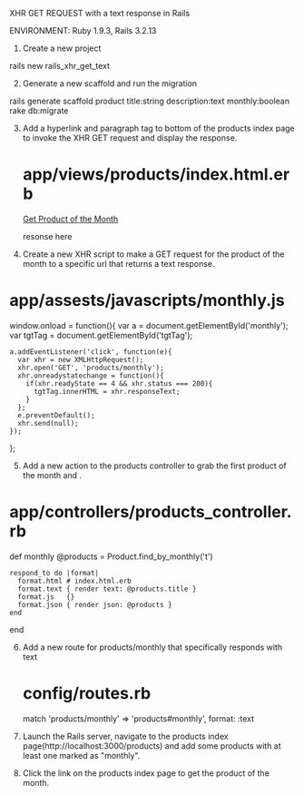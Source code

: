 XHR GET REQUEST with a text response in Rails

ENVIRONMENT: Ruby 1.9.3, Rails 3.2.13


1. Create a new project

  rails new rails_xhr_get_text

2. Generate a new scaffold and run the migration

  rails generate scaffold product title:string description:text monthly:boolean
  rake db:migrate

3. Add a hyperlink and paragraph tag to bottom of the products index page to
   invoke the XHR GET request and display the response.

   # app/views/products/index.html.erb
   <p><a href="#" id="monthly">Get Product of the Month</a></p>
   <p id="tgtTag">resonse here</p>

4. Create a new XHR script to make a GET request for the product of the month
   to a specific url that returns a text response.

  # app/assests/javascripts/monthly.js
  window.onload = function(){
    var a = document.getElementById('monthly');
    var tgtTag = document.getElementById('tgtTag');
   
    a.addEventListener('click', function(e){
      var xhr = new XMLHttpRequest();
      xhr.open('GET', 'products/monthly');
      xhr.onreadystatechange = function(){
        if(xhr.readyState == 4 && xhr.status === 200){
          tgtTag.innerHTML = xhr.responseText;
        }
      };
      e.preventDefault();
      xhr.send(null);
    });
  };

5. Add a new action to the products controller to grab the first product
   of the month and .
  
  # app/controllers/products_controller.rb
  def monthly
    @products = Product.find_by_monthly('t')

    respond_to do |format|
      format.html # index.html.erb
      format.text { render text: @products.title }
      format.js   {}
      format.json { render json: @products }
    end
  end

6. Add a new route for products/monthly that specifically responds with text

   # config/routes.rb
   match 'products/monthly' => 'products#monthly', format: :text

7. Launch the Rails server, navigate to the products index page(http://localhost:3000/products) 
   and add some products with at least one marked as "monthly". 

8. Click the link on the products index page to get the product of the month.

